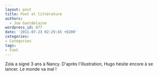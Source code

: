 ```yaml
---
layout: post
title: Foot et littérature
authors:
  - Joe Gantdelaine
wordpress_id: 877
date: '2011-07-23 02:29:45 +0200'
categories:
- Catégories
tags:
- Foot
---
```

Zola a signé 3 ans à Nancy. D'après l'illustration, Hugo hésite encore à se lancer. Le monde va mal !

